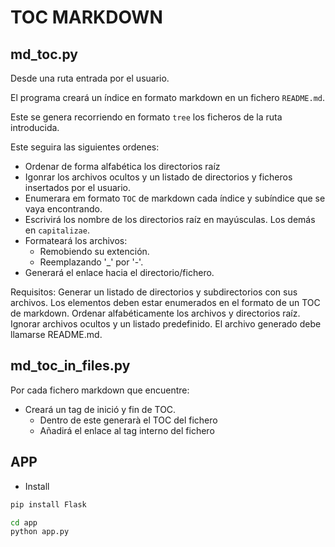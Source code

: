 # TOC MARKDOWN

## md_toc.py

Desde una ruta entrada por el usuario.

El programa creará un índice en formato markdown en un fichero `README.md`.

Este se genera recorriendo en formato `tree` los ficheros de la ruta introducida.

Este seguira las siguientes ordenes:

* Ordenar de forma alfabética los directorios raíz
* Igonrar los archivos ocultos y un listado de directorios y ficheros insertados por el usuario.
* Enumerara em formato `TOC` de markdown cada índice y subíndice que se vaya encontrando.
* Escrivirá los nombre de los directorios raíz en mayúsculas. Los demás en `capitalizae`.
* Formateará los archivos:
  * Remobiendo su extención.
  * Reemplazando '_' por '-'.
* Generará el enlace hacia el directorio/fichero.

Requisitos:
Generar un listado de directorios y subdirectorios con sus archivos.
Los elementos deben estar enumerados en el formato de un TOC de markdown.
Ordenar alfabéticamente los archivos y directorios raíz.
Ignorar archivos ocultos y un listado predefinido.
El archivo generado debe llamarse README.md.

## md_toc_in_files.py

Por cada fichero markdown que encuentre:

* Creará un tag de inició y fin de TOC.
  * Dentro de este generarà el TOC del fichero
  * Añadirá el enlace al tag interno del fichero


## APP

* Install
```bash
pip install Flask
```

```bash
cd app
python app.py 
```